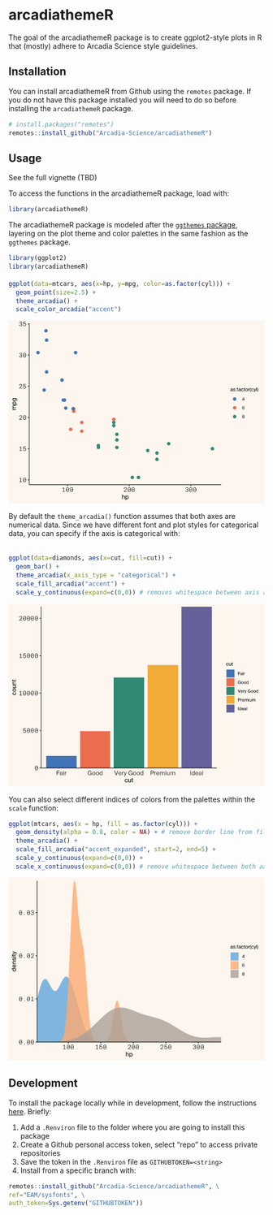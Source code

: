 
# arcadiathemeR

The goal of the arcadiathemeR package is to create ggplot2-style plots
in R that (mostly) adhere to Arcadia Science style guidelines.

## Installation

You can install arcadiathemeR from Github using the `remotes` package.
If you do not have this package installed you will need to do so before
installing the `arcadiathemeR` package.

``` r
# install.packages("remotes")
remotes::install_github("Arcadia-Science/arcadiathemeR")
```

## Usage

See the full vignette (TBD)

To access the functions in the arcadiathemeR package, load with:

``` r
library(arcadiathemeR)
```

The arcadiathemeR package is modeled after the [`ggthemes`
package](https://github.com/jrnold/ggthemes), layering on the plot theme
and color palettes in the same fashion as the `ggthemes` package.

``` r
library(ggplot2)
library(arcadiathemeR)

ggplot(data=mtcars, aes(x=hp, y=mpg, color=as.factor(cyl))) +
  geom_point(size=2.5) +
  theme_arcadia() +
  scale_color_arcadia("accent")
```

![](man/figures/README-base_use-1.png)<!-- -->

By default the `theme_arcadia()` function assumes that both axes are
numerical data. Since we have different font and plot styles for
categorical data, you can specify if the axis is categorical with:

``` r

ggplot(data=diamonds, aes(x=cut, fill=cut)) +
  geom_bar() +
  theme_arcadia(x_axis_type = "categorical") +
  scale_fill_arcadia("accent") +
  scale_y_continuous(expand=c(0,0)) # removes whitespace between axis and bars
```

![](man/figures/README-categorical_plot-1.png)<!-- -->

You can also select different indices of colors from the palettes within
the `scale` function:

``` r
ggplot(mtcars, aes(x = hp, fill = as.factor(cyl))) +
  geom_density(alpha = 0.8, color = NA) + # remove border line from filled-in density plots
  theme_arcadia() +
  scale_fill_arcadia("accent_expanded", start=2, end=5) +
  scale_y_continuous(expand=c(0,0)) +
  scale_x_continuous(expand=c(0,0)) # remove whitespace between both axes and the plot
```

![](man/figures/README-scale_index-1.png)<!-- -->

## Development

To install the package locally while in development, follow the
instructions
[here](https://stackoverflow.com/questions/21171142/how-to-install-r-package-from-private-repo-using-devtools-install-github).
Briefly:

1.  Add a `.Renviron` file to the folder where you are going to install
    this package
2.  Create a Github personal access token, select “repo” to access
    private repositories
3.  Save the token in the `.Renviron` file as `GITHUBTOKEN=<string>`
4.  Install from a specific branch with:

``` r
remotes::install_github("Arcadia-Science/arcadiathemeR", \
ref="EAM/sysfonts", \
auth_token=Sys.getenv("GITHUBTOKEN"))
```

